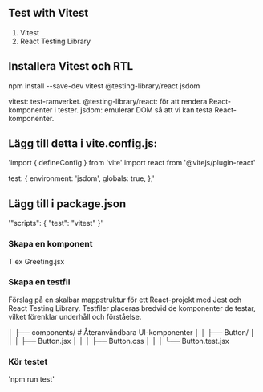## Test with Vitest

1. Vitest
2. React Testing Library

## Installera Vitest och RTL

npm install --save-dev vitest @testing-library/react jsdom

vitest: test-ramverket.
@testing-library/react: för att rendera React-komponenter i tester.
jsdom: emulerar DOM så att vi kan testa React-komponenter.

## Lägg till detta i vite.config.js:

'import { defineConfig } from 'vite'
import react from '@vitejs/plugin-react'

test: {
environment: 'jsdom',
globals: true,
},'

## Lägg till i package.json

'"scripts": {
"test": "vitest"
}'

### Skapa en komponent

T ex Greeting.jsx

### Skapa en testfil

Förslag på en skalbar mappstruktur för ett React-projekt med Jest och React Testing Library. Testfiler placeras bredvid de komponenter de testar, vilket förenklar underhåll och förståelse.

│ ├── components/ # Återanvändbara UI-komponenter
│ │ ├── Button/
│ │ │ ├── Button.jsx
│ │ │ ├── Button.css
│ │ │ └── Button.test.jsx

### Kör testet

'npm run test'
